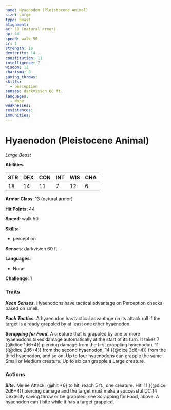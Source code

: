 ```yaml
---
name: Hyaenodon (Pleistocene Animal)
size: Large
type: Beast
alignment: 
ac: 13 (natural armor)
hp: 44
speed: walk 50
cr: 1
strength: 18
dexterity: 14
constitution: 11
intelligence: 7
wisdom: 12
charisma: 6
saving_throws:
skills:
  - perception
senses: darkvision 60 ft.
languages:
  - None
weaknesses:
resistances:
immunities:
---
```


# Hyaenodon (Pleistocene Animal)

*Large Beast*

**Abilities**

| STR | DEX | CON | INT | WIS | CHA |
| --- | --- | --- | --- | --- | --- |
| 18 | 14 | 11 | 7 | 12 | 6 |

**Armor Class**: 13 (natural armor)

**Hit Points**: 44

**Speed**: walk 50

**Skills**:
  - perception

**Senses**: darkvision 60 ft.

**Languages**:
  - None

**Challenge**: 1

### Traits
***Keen Senses.*** Hyaenodons have tactical advantage on Perception checks based on smell.

***Pack Tactics.*** A hyaenodon has tactical advantage on its attack roll if the target is already grappled by at least one other hyaenodon.

***Scrapping for Food.*** A creature that is grappled by one or more hyaenodons takes damage automatically at the start of its turn. It takes 7 ({@dice 1d6+4}) piercing damage from the first grappling hyaenodon, 11 ({@dice 2d6+4}) from the second hyaenodon, 14 ({@dice 3d6+4}) from the third hyaenodon, and so on. Up to four hyaenodons can grapple the same Small or Medium creature. Up to six can grapple a Large creature.

### Actions
***Bite.*** Melee Attack: {@hit +6} to hit, reach 5 ft., one creature. Hit: 11 ({@dice 2d6+4}) piercing damage and the target must make a successful DC 14 Dexterity saving throw or be grappled; see Scrapping for Food, above. A hyaenodon can't bite while it has a target grappled.

